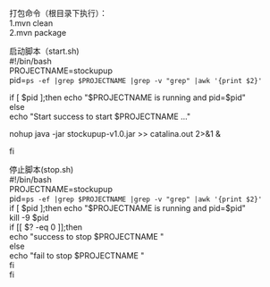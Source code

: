 打包命令（根目录下执行）：  
1.mvn clean  
2.mvn package

启动脚本（start.sh)  
#!/bin/bash  
PROJECTNAME=stockupup  
pid=`ps -ef |grep $PROJECTNAME |grep -v "grep" |awk '{print $2}'`  
  
if [ $pid ];then  
   echo "$PROJECTNAME is running and pid=$pid"  
else  
   echo "Start success to start $PROJECTNAME ..."  
  
   nohup java -jar stockupup-v1.0.jar >> catalina.out 2>&1 &  
  
fi  

  
停止脚本(stop.sh)    
#!/bin/bash  
PROJECTNAME=stockupup  
pid=`ps -ef |grep $PROJECTNAME |grep -v "grep" |awk '{print $2}'`  
if [ $pid ];then  
	echo "$PROJECTNAME is running and pid=$pid"  
kill -9 $pid  
	if [[ $? -eq 0 ]];then  
echo "success to stop $PROJECTNAME "  
	else  
echo "fail to stop $PROJECTNAME "  
	fi  
fi  

